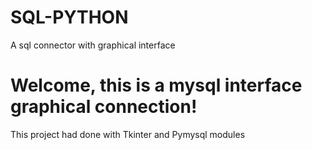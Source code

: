 # SQL-PYTHON
A sql connector with graphical interface

# Welcome, this is a mysql interface graphical connection!
This project had done with Tkinter and Pymysql modules
